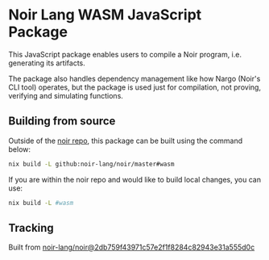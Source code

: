 # Noir Lang WASM JavaScript Package

This JavaScript package enables users to compile a Noir program, i.e. generating its artifacts.

The package also handles dependency management like how Nargo (Noir's CLI tool) operates, but the package is used just for compilation, not proving, verifying and simulating functions.

## Building from source

Outside of the [noir repo](https://github.com/noir-lang/noir), this package can be built using the command below:

```bash
nix build -L github:noir-lang/noir/master#wasm
```

If you are within the noir repo and would like to build local changes, you can use:

```bash
nix build -L #wasm
```

## Tracking
Built from [noir-lang/noir@2db759f43971c57e2f1f8284c82943e31a555d0c](https://github.com/noir-lang/noir/tree/2db759f43971c57e2f1f8284c82943e31a555d0c)
